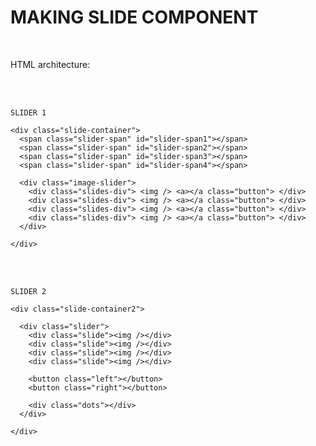 # MAKING SLIDE COMPONENT

<br>

HTML architecture:

<br><br>

    SLIDER 1

    <div class="slide-container">
      <span class="slider-span" id="slider-span1"></span>
      <span class="slider-span" id="slider-span2"></span>
      <span class="slider-span" id="slider-span3"></span>
      <span class="slider-span" id="slider-span4"></span>

      <div class="image-slider">
        <div class="slides-div"> <img /> <a></a class="button"> </div>
        <div class="slides-div"> <img /> <a></a class="button"> </div>
        <div class="slides-div"> <img /> <a></a class="button"> </div>
        <div class="slides-div"> <img /> <a></a class="button"> </div>
      </div>

    </div>

<br><br>

    SLIDER 2

    <div class="slide-container2">

      <div class="slider">
        <div class="slide"><img /></div>
        <div class="slide"><img /></div>
        <div class="slide"><img /></div>
        <div class="slide"><img /></div>

        <button class="left"></button>
        <button class="right"></button>

        <div class="dots"></div>
      </div>

    </div>

<br><br>

